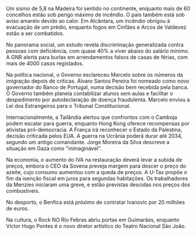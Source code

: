 Um sismo de 5,8 na Madeira foi sentido no continente, enquanto mais de 60 concelhos estão sob perigo máximo de incêndio. O país também está sob aviso amarelo devido ao calor. Em Alcântara, um incêndio obrigou à evacuação de um prédio, enquanto fogos em Cinfães e Arcos de Valdevez estão a ser combatidos.

No panorama social, um estudo revela discriminação generalizada contra pessoas com deficiência, com quase 40% a viver abaixo do salário mínimo. A GNR alerta para burlas em arrendamentos falsos de casas de férias, com mais de 4000 casos registados.

Na política nacional, o Governo esclareceu Marcelo sobre os números da imigração depois de críticas. Álvaro Santos Pereira foi nomeado como novo governador do Banco de Portugal, numa decisão bem recebida pela banca. O Governo também planeia contabilizar alunos sem aulas e facilitar o despedimento por autodeclaração de doença fraudulenta. Marcelo enviou a Lei dos Estrangeiros para o Tribunal Constitucional.

Internacionalmente, a Tailândia alertou que confrontos com o Camboja podem escalar para guerra, enquanto Hong Kong oferece recompensas por ativistas pró-democracia. A França irá reconhecer o Estado da Palestina, decisão criticada pelos EUA. A guerra na Ucrânia poderá durar até 2034, segundo um antigo comandante. Jorge Moreira da Silva descreve a situação em Gaza como "inimaginável".

Na economia, o aumento do IVA na restauração deverá levar a subida de preços, embora o CEO da Sovena preveja margem para descer o preço do azeite, cujo consumo aumentou com a queda de preços. A U-Tax propõe o fim da isenção fiscal em juros para segundas habitações. Os trabalhadores da Menzies iniciaram uma greve, e estão previstas descidas nos preços dos combustíveis.

No desporto, o Benfica está próximo de contratar Ivanovic por 20 milhões de euros.

Na cultura, o Rock NO Rio Febras abriu portas em Guimarães, enquanto Victor Hugo Pontes é o novo diretor artístico do Teatro Nacional São João.
